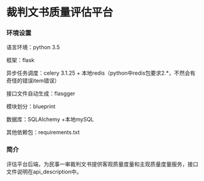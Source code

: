 # 裁判文书质量评估平台

### 环境设置

语言环境：python 3.5

框架：flask 

异步任务调度：celery 3.1.25 + 本地redis（python中redis包要求2.*，不然会有奇怪的错误item错误）

接口文件自动生成：flasgger

模块划分：blueprint

数据库：SQLAlchemy +本地mySQL

其他依赖包：requirements.txt 

### 简介

评估平台后端，为民事一审裁判文书提供客观质量度量和主观质量度量服务，接口文件说明在api_description中。

